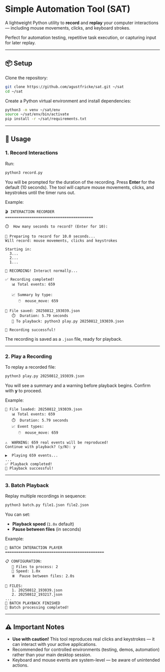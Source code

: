 # Simple Automation Tool (SAT)

A lightweight Python utility to **record** and **replay** your computer 
interactions — including mouse movements, clicks, and keyboard strokes.

Perfect for automation testing, repetitive task execution, or capturing input 
for later replay.

---

## 📦 Setup

Clone the repository:

```bash
git clone https://github.com/agustfricke/sat.git ~/sat
cd ~/sat
```

Create a Python virtual environment and install dependencies:

```bash
python3 -m venv ~/sat/env
source ~/sat/env/bin/activate
pip install -r ~/sat/requirements.txt
```

---

## 🚀 Usage

### 1. Record Interactions

Run:

```bash
python3 record.py
```

You will be prompted for the duration of the recording. Press **Enter** for the default (10 seconds).
The tool will capture mouse movements, clicks, and keystrokes until the timer runs out.

Example:

```
🎬 INTERACTION RECORDER
========================================

⏱️  How many seconds to record? (Enter for 10):

🔴 Preparing to record for 10.0 seconds...
Will record: mouse movements, clicks and keystrokes

Starting in:
  3...
  2...
  1...

🔴 RECORDING! Interact normally...

✅ Recording completed!
   📊 Total events: 659

   📈 Summary by type:
      🖱️  mouse_move: 659

💾 File saved: 20250812_193039.json
   ⏱️  Duration: 5.79 seconds
   📝 To playback: python3 play.py 20250812_193039.json

🎉 Recording successful!
```

The recording is saved as a `.json` file, ready for playback.

---

### 2. Play a Recording

To replay a recorded file:

```bash
python3 play.py 20250812_193039.json
```

You will see a summary and a warning before playback begins. Confirm with **y** to proceed.

Example:

```
📁 File loaded: 20250812_193039.json
   📊 Total events: 659
   ⏱️  Duration: 5.79 seconds
   📈 Event types:
      🖱️  mouse_move: 659

⚠️  WARNING: 659 real events will be reproduced!
Continue with playback? (y/N): y

▶️  Playing 659 events...
...
✅ Playback completed!
🎉 Playback successful!
```

---

### 3. Batch Playback

Replay multiple recordings in sequence:

```bash
python3 batch.py file1.json file2.json
```

You can set:

* **Playback speed** (`1.0x` default)
* **Pause between files** (in seconds)

Example:

```
🔄 BATCH INTERACTION PLAYER
=============================================

📋 CONFIGURATION:
   📁 Files to process: 2
   🚀 Speed: 1.0x
   ⏸️  Pause between files: 2.0s

📂 FILES:
   1. 20250812_193039.json
   2. 20250812_193217.json
...
🏁 BATCH PLAYBACK FINISHED
🎉 Batch processing completed!
```

---

## ⚠️ Important Notes

* **Use with caution!** This tool reproduces real clicks and keystrokes — it can interact with your active applications.
* Recommended for controlled environments (testing, demos, automation) rather than your main desktop session.
* Keyboard and mouse events are system-level — be aware of unintended actions.
